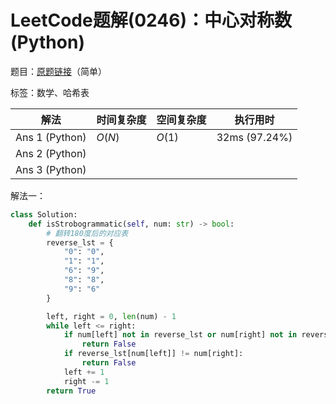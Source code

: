 # LeetCode题解(0246)：中心对称数(Python)

题目：[原题链接](https://leetcode-cn.com/problems/strobogrammatic-number/)（简单）

标签：数学、哈希表

| 解法           | 时间复杂度 | 空间复杂度 | 执行用时      |
| -------------- | ---------- | ---------- | ------------- |
| Ans 1 (Python) | $O(N)$     | $O(1)$     | 32ms (97.24%) |
| Ans 2 (Python) |            |            |               |
| Ans 3 (Python) |            |            |               |

解法一：

```python
class Solution:
    def isStrobogrammatic(self, num: str) -> bool:
        # 翻转180度后的对应表
        reverse_lst = {
            "0": "0",
            "1": "1",
            "6": "9",
            "8": "8",
            "9": "6"
        }

        left, right = 0, len(num) - 1
        while left <= right:
            if num[left] not in reverse_lst or num[right] not in reverse_lst:
                return False
            if reverse_lst[num[left]] != num[right]:
                return False
            left += 1
            right -= 1
        return True
```